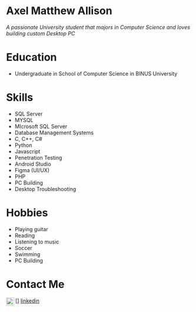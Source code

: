 # Axel Matthew Allison
*A passionate University student that majors in Computer Science and loves building custom Desktop PC*

# Education
* Undergraduate in School of Computer Science in BINUS University

# Skills
* SQL Server
* MYSQL
* MIcrosoft SQL Server
* Database Management Systems
* C, C++, C#
* Python
* Javascript
* Penetration Testing
* Android Studio
* Figma (UI/UX)
* PHP
* PC Building
* Desktop Troubleshooting

# Hobbies
* Playing guitar
* Reading
* Listening to music
* Soccer
* Swimming
* PC Building

# Contact Me
[<img align="left" alt="axelallison" width="22px" src="https://cdn.jsdelivr.net/npm/simple-icon@v3/icons/linkedin.svg /">] [linkedin]
</br>

<i class="ri-facebook-fill"></i>

  
  
  
  
[linkedin]: https://www.linkedin.com/in/axel-allison/
